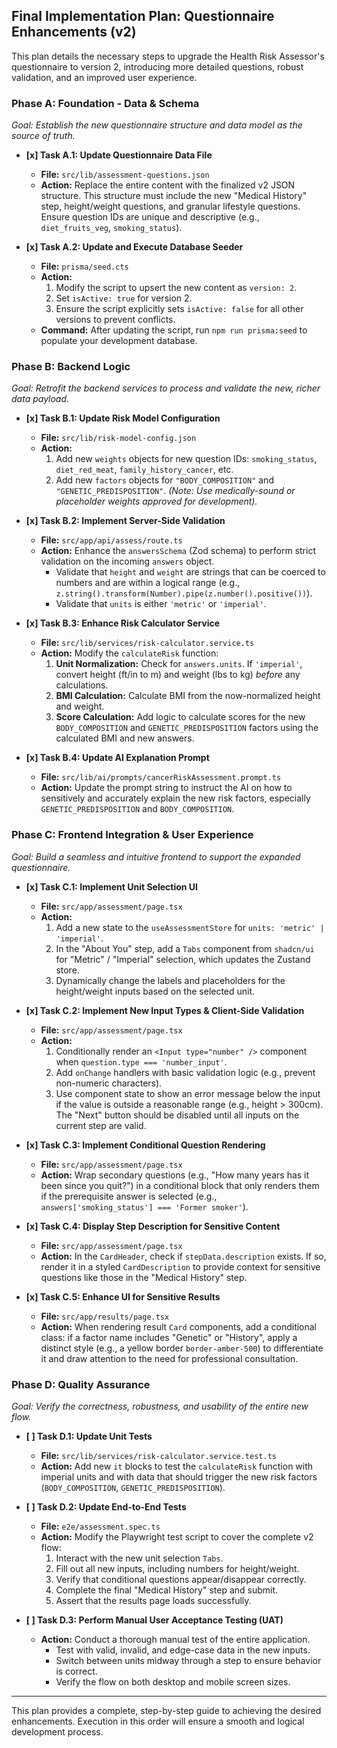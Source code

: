 ## **Final Implementation Plan: Questionnaire Enhancements (v2)**

This plan details the necessary steps to upgrade the Health Risk Assessor's questionnaire to version 2, introducing more detailed questions, robust validation, and an improved user experience.

### **Phase A: Foundation - Data & Schema**
*Goal: Establish the new questionnaire structure and data model as the source of truth.*

- **[x] Task A.1: Update Questionnaire Data File**
  - **File:** `src/lib/assessment-questions.json`
  - **Action:** Replace the entire content with the finalized v2 JSON structure. This structure must include the new "Medical History" step, height/weight questions, and granular lifestyle questions. Ensure question IDs are unique and descriptive (e.g., `diet_fruits_veg`, `smoking_status`).

- **[x] Task A.2: Update and Execute Database Seeder**
  - **File:** `prisma/seed.cts`
  - **Action:**
    1.  Modify the script to upsert the new content as `version: 2`.
    2.  Set `isActive: true` for version 2.
    3.  Ensure the script explicitly sets `isActive: false` for all other versions to prevent conflicts.
  - **Command:** After updating the script, run `npm run prisma:seed` to populate your development database.

### **Phase B: Backend Logic**
*Goal: Retrofit the backend services to process and validate the new, richer data payload.*

- **[x] Task B.1: Update Risk Model Configuration**
  - **File:** `src/lib/risk-model-config.json`
  - **Action:**
    1.  Add new `weights` objects for new question IDs: `smoking_status`, `diet_red_meat`, `family_history_cancer`, etc.
    2.  Add new `factors` objects for `"BODY_COMPOSITION"` and `"GENETIC_PREDISPOSITION"`.
    *(Note: Use medically-sound or placeholder weights approved for development).*

- **[x] Task B.2: Implement Server-Side Validation**
  - **File:** `src/app/api/assess/route.ts`
  - **Action:** Enhance the `answersSchema` (Zod schema) to perform strict validation on the incoming `answers` object.
    - Validate that `height` and `weight` are strings that can be coerced to numbers and are within a logical range (e.g., `z.string().transform(Number).pipe(z.number().positive())`).
    - Validate that `units` is either `'metric'` or `'imperial'`.

- **[x] Task B.3: Enhance Risk Calculator Service**
  - **File:** `src/lib/services/risk-calculator.service.ts`
  - **Action:** Modify the `calculateRisk` function:
    1.  **Unit Normalization:** Check for `answers.units`. If `'imperial'`, convert height (ft/in to m) and weight (lbs to kg) *before* any calculations.
    2.  **BMI Calculation:** Calculate BMI from the now-normalized height and weight.
    3.  **Score Calculation:** Add logic to calculate scores for the new `BODY_COMPOSITION` and `GENETIC_PREDISPOSITION` factors using the calculated BMI and new answers.

- **[x] Task B.4: Update AI Explanation Prompt**
  - **File:** `src/lib/ai/prompts/cancerRiskAssessment.prompt.ts`
  - **Action:** Update the prompt string to instruct the AI on how to sensitively and accurately explain the new risk factors, especially `GENETIC_PREDISPOSITION` and `BODY_COMPOSITION`.

### **Phase C: Frontend Integration & User Experience**
*Goal: Build a seamless and intuitive frontend to support the expanded questionnaire.*

- **[x] Task C.1: Implement Unit Selection UI**
  - **File:** `src/app/assessment/page.tsx`
  - **Action:**
    1.  Add a new state to the `useAssessmentStore` for `units: 'metric' | 'imperial'`.
    2.  In the "About You" step, add a `Tabs` component from `shadcn/ui` for "Metric" / "Imperial" selection, which updates the Zustand store.
    3.  Dynamically change the labels and placeholders for the height/weight inputs based on the selected unit.

- **[x] Task C.2: Implement New Input Types & Client-Side Validation**
  - **File:** `src/app/assessment/page.tsx`
  - **Action:**
    1.  Conditionally render an `<Input type="number" />` component when `question.type === 'number_input'`.
    2.  Add `onChange` handlers with basic validation logic (e.g., prevent non-numeric characters).
    3.  Use component state to show an error message below the input if the value is outside a reasonable range (e.g., height > 300cm). The "Next" button should be disabled until all inputs on the current step are valid.

- **[x] Task C.3: Implement Conditional Question Rendering**
  - **File:** `src/app/assessment/page.tsx`
  - **Action:** Wrap secondary questions (e.g., "How many years has it been since you quit?") in a conditional block that only renders them if the prerequisite answer is selected (e.g., `answers['smoking_status'] === 'Former smoker'`).

- **[x] Task C.4: Display Step Description for Sensitive Content**
  - **File:** `src/app/assessment/page.tsx`
  - **Action:** In the `CardHeader`, check if `stepData.description` exists. If so, render it in a styled `CardDescription` to provide context for sensitive questions like those in the "Medical History" step.

- **[x] Task C.5: Enhance UI for Sensitive Results**
  - **File:** `src/app/results/page.tsx`
  - **Action:** When rendering result `Card` components, add a conditional class: if a factor name includes "Genetic" or "History", apply a distinct style (e.g., a yellow border `border-amber-500`) to differentiate it and draw attention to the need for professional consultation.

### **Phase D: Quality Assurance**
*Goal: Verify the correctness, robustness, and usability of the entire new flow.*

- **[ ] Task D.1: Update Unit Tests**
  - **File:** `src/lib/services/risk-calculator.service.test.ts`
  - **Action:** Add new `it` blocks to test the `calculateRisk` function with imperial units and with data that should trigger the new risk factors (`BODY_COMPOSITION`, `GENETIC_PREDISPOSITION`).

- **[ ] Task D.2: Update End-to-End Tests**
  - **File:** `e2e/assessment.spec.ts`
  - **Action:** Modify the Playwright test script to cover the complete v2 flow:
    1.  Interact with the new unit selection `Tabs`.
    2.  Fill out all new inputs, including numbers for height/weight.
    3.  Verify that conditional questions appear/disappear correctly.
    4.  Complete the final "Medical History" step and submit.
    5.  Assert that the results page loads successfully.

- **[ ] Task D.3: Perform Manual User Acceptance Testing (UAT)**
  - **Action:** Conduct a thorough manual test of the entire application.
    -  Test with valid, invalid, and edge-case data in the new inputs.
    -  Switch between units midway through a step to ensure behavior is correct.
    -  Verify the flow on both desktop and mobile screen sizes.

---
This plan provides a complete, step-by-step guide to achieving the desired enhancements. Execution in this order will ensure a smooth and logical development process.